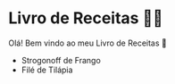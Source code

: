 # Livro de Receitas :man_cook:



Olá! Bem vindo ao meu Livro de Receitas :wave:

- Strogonoff de Frango
- Filé de Tilápia
